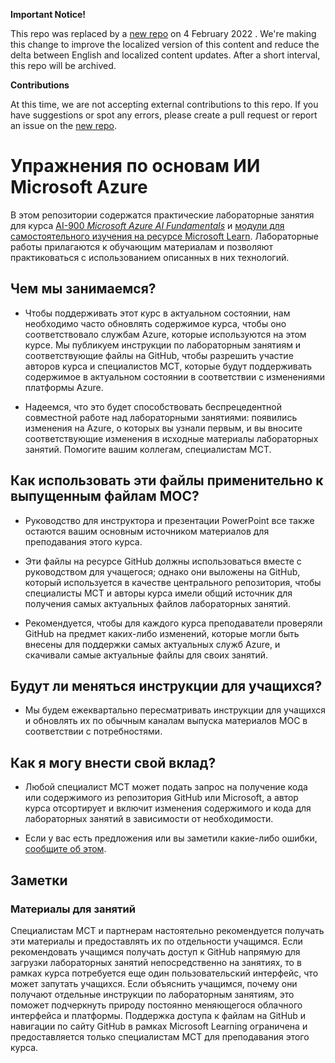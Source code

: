 **Important Notice!**

This repo was replaced by a [new repo](https://github.com/MicrosoftLearning/AI-900-AIFundamentals.ru-RU) on 4 February 2022 . We're making this change to improve the localized version of this content and reduce the delta between English and localized content updates. 
After a short interval, this repo will be archived.

**Contributions**

At this time, we are not accepting external contributions to this repo. If you have suggestions or spot any errors, please create a pull request or report an issue on the [new repo](https://github.com/MicrosoftLearning/AI-900-AIFundamentals.ru-RU).

# Упражнения по основам ИИ Microsoft Azure

В этом репозитории содержатся практические лабораторные занятия для курса [AI-900 *Microsoft Azure AI Fundamentals*](https://docs.microsoft.com/ru-ru/learn/certifications/courses/ai-900t00) и [модули для самостоятельного изучения на ресурсе Microsoft Learn](https://docs.microsoft.com/learn/certifications/azure-ai-fundamentals). Лабораторные работы прилагаются к обучающим материалам и позволяют практиковаться с использованием описанных в них технологий. 

## Чем мы занимаемся?

- Чтобы поддерживать этот курс в актуальном состоянии, нам необходимо часто обновлять содержимое курса, чтобы оно соответствовало службам Azure, которые используются на этом курсе.  Мы публикуем инструкции по лабораторным занятиям и соответствующие файлы на GitHub, чтобы разрешить участие авторов курса и специалистов MCT, которые будут поддерживать содержимое в актуальном состоянии в соответствии с изменениями платформы Azure.

- Надеемся, что это будет способствовать беспрецедентной совместной работе над лабораторными занятиями: появились изменения на Azure, о которых вы узнали первым, и вы вносите соответствующие изменения в исходные материалы лабораторных занятий.  Помогите вашим коллегам, специалистам MCT.

## Как использовать эти файлы применительно к выпущенным файлам MOC?

- Руководство для инструктора и презентации PowerPoint все также остаются вашим основным источником материалов для преподавания этого курса.

- Эти файлы на ресурсе GitHub должны использоваться вместе с руководством для учащегося; однако они выложены на GitHub, который используется в качестве центрального репозитория, чтобы специалисты MCT и авторы курса имели общий источник для получения самых актуальных файлов лабораторных занятий.

- Рекомендуется, чтобы для каждого курса преподаватели проверяли GitHub на предмет каких-либо изменений, которые могли быть внесены для поддержки самых актуальных служб Azure, и скачивали самые актуальные файлы для своих занятий.

## Будут ли меняться инструкции для учащихся?

- Мы будем ежеквартально пересматривать инструкции для учащихся и обновлять их по обычным каналам выпуска материалов MOC в соответствии с потребностями.

## Как я могу внести свой вклад?

- Любой специалист MCT может подать запрос на получение кода или содержимого из репозитория GitHub или Microsoft, а автор курса отсортирует и включит изменения содержимого и кода для лабораторных занятий в зависимости от необходимости.

- Если у вас есть предложения или вы заметили какие-либо ошибки, [сообщите об этом](https://docs.microsoft.com/learn/support/troubleshooting#report-feedback).

## Заметки 

### Материалы для занятий

Специалистам MCT и партнерам настоятельно рекомендуется получать эти материалы и предоставлять их по отдельности учащимся.  Если рекомендовать учащимся получать доступ к GitHub напрямую для загрузки лабораторных занятий непосредственно на занятиях, то в рамках курса потребуется еще один пользовательский интерфейс, что может запутать учащихся. Если объяснить учащимся, почему они получают отдельные инструкции по лабораторным занятиям, это поможет подчеркнуть природу постоянно меняющегося облачного интерфейса и платформы. Поддержка доступа к файлам на GitHub и навигации по сайту GitHub в рамках Microsoft Learning ограничена и предоставляется только специалистам MCT для преподавания этого курса.
